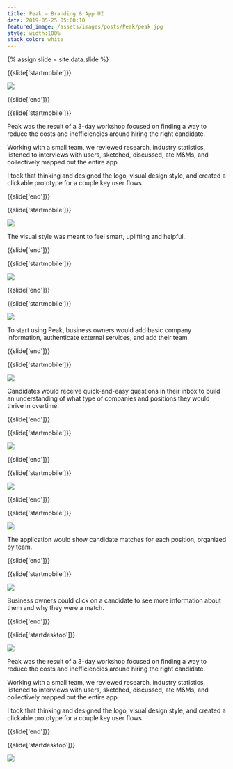 ```yaml
---
title: Peak — Branding & App UI
date: 2019-05-25 05:00:10
featured_image: /assets/images/posts/Peak/peak.jpg
style: width:100%
stack_color: white
---
```

{% assign slide = site.data.slide %}


{{slide['startmobile']}}

<div><img class='full-height' src='{{ site.url }}/assets/images/posts/peak/peak-1-mobile.png' srcset='{{ site.url }}/assets/images/posts/peak/peak-1-mobile.png 375w, {{ site.url }}/assets/images/posts/peak/peak-1-mobile@2x.png 750w, {{ site.url }}/assets/images/posts/peak/peak-1-mobile@3x.png 1125w'></div>


{{slide['end']}}


{{slide['startmobile']}}

Peak was the result of a 3-day workshop focused on finding a way to reduce the costs and inefficiencies around hiring the right candidate.

Working with a small team, we reviewed research, industry statistics, listened to interviews with users, sketched, discussed, ate M&Ms, and collectively mapped out the entire app.

I took that thinking and designed the logo, visual design style, and created a clickable prototype for a couple key user flows.

{{slide['end']}}



{{slide['startmobile']}}

<div><img class='full-height' src='{{ site.url }}/assets/images/posts/peak/peak-2-mobile.png' srcset='{{ site.url }}/assets/images/posts/peak/peak-2-mobile.png 375w, {{ site.url }}/assets/images/posts/peak/peak-2-mobile@2x.png 750w, {{ site.url }}/assets/images/posts/peak/peak-2-mobile@3x.png 1125w'></div>

<p class='bg'>The visual style was meant to feel smart, uplifting and helpful.</p>

{{slide['end']}}



{{slide['startmobile']}}

<div><img class='full-height' src='{{ site.url }}/assets/images/posts/peak/peak-3-mobile.png' srcset='{{ site.url }}/assets/images/posts/peak/peak-3-mobile.png 375w, {{ site.url }}/assets/images/posts/peak/peak-3-mobile@2x.png 750w, {{ site.url }}/assets/images/posts/peak/peak-3-mobile@3x.png 1125w'></div>

{{slide['end']}}



{{slide['startmobile']}}

<div><img class='full-height' src='{{ site.url }}/assets/images/posts/peak/peak-7-mobile.png' srcset='{{ site.url }}/assets/images/posts/peak/peak-7-mobile.png 375w, {{ site.url }}/assets/images/posts/peak/peak-7-mobile@2x.png 750w, {{ site.url }}/assets/images/posts/peak/peak-7-mobile@3x.png 1125w'></div>

<p class='bg-dark'>To start using Peak, business owners would add basic company information, authenticate external services, and add their team.</p>

{{slide['end']}}



{{slide['startmobile']}}

<div><img class='full-height' src='{{ site.url }}/assets/images/posts/peak/peak-4-mobile.png' srcset='{{ site.url }}/assets/images/posts/peak/peak-4-mobile.png 375w, {{ site.url }}/assets/images/posts/peak/peak-4-mobile@2x.png 750w, {{ site.url }}/assets/images/posts/peak/peak-4-mobile@3x.png 1125w'></div>

<p class='bg-dark'>Candidates would receive quick-and-easy questions in their inbox to build an understanding of what type of companies and positions they would thrive in overtime.</p>


{{slide['end']}}




{{slide['startmobile']}}

<div><img class='full-height' class='full-height' src='{{ site.url }}/assets/images/posts/peak/peak-5-mobile.png' srcset='{{ site.url }}/assets/images/posts/peak/peak-5-mobile.png 375w, {{ site.url }}/assets/images/posts/peak/peak-5-mobile@2x.png 750w, {{ site.url }}/assets/images/posts/peak/peak-5-mobile@3x.png 1125w'></div>

<p class='bg-dark'></p>

{{slide['end']}}



{{slide['startmobile']}}

<div><img class='full-height' src='{{ site.url }}/assets/images/posts/peak/peak-6-mobile.png' srcset='{{ site.url }}/assets/images/posts/peak/peak-6-mobile.png 375w, {{ site.url }}/assets/images/posts/peak/peak-6-mobile@2x.png 750w, {{ site.url }}/assets/images/posts/peak/peak-6-mobile@3x.png 1125w'></div>

<p class='bg-dark'></p>

{{slide['end']}}



{{slide['startmobile']}}

<div><img class='full-height' src='{{ site.url }}/assets/images/posts/peak/peak-8-mobile.png' srcset='{{ site.url }}/assets/images/posts/peak/peak-8-mobile.png 375w, {{ site.url }}/assets/images/posts/peak/peak-8-mobile@2x.png 750w, {{ site.url }}/assets/images/posts/peak/peak-8-mobile@3x.png 1125w'></div>

<p class='bg-dark'>The application would show candidate matches for each position, organized by team.</p>

{{slide['end']}}



{{slide['startmobile']}}

<div><img class='full-height' src='{{ site.url }}/assets/images/posts/peak/peak-9-mobile.png' srcset='{{ site.url }}/assets/images/posts/peak/peak-9-mobile.png 375w, {{ site.url }}/assets/images/posts/peak/peak-9-mobile@2x.png 750w, {{ site.url }}/assets/images/posts/peak/peak-9-mobile@3x.png 1125w'></div>

<p class='bg-dark'>Business owners could click on a candidate to see more information about them and why they were a match.</p>

{{slide['end']}}







{{slide['startdesktop']}}

<div><img class='full-width' src='{{ site.url }}/assets/images/posts/peak/peak-1@2x.png' srcset='{{ site.url }}/assets/images/posts/peak/peak-1.png 1024w, {{ site.url }}/assets/images/posts/peak/peak-1@2x.png 2048w, {{ site.url }}/assets/images/posts/peak/peak-1@3x.png 3072w'></div>

Peak was the result of a 3-day workshop focused on finding a way to reduce the costs and inefficiencies around hiring the right candidate.

Working with a small team, we reviewed research, industry statistics, listened to interviews with users, sketched, discussed, ate M&Ms, and collectively mapped out the entire app.

I took that thinking and designed the logo, visual design style, and created a clickable prototype for a couple key user flows.


{{slide['end']}}


{{slide['startdesktop']}}

<div class='row'>

<div><img src='{{ site.url }}/assets/images/posts/peak/peak-2@2x.png' srcset='{{ site.url }}/assets/images/posts/peak/peak-2.png 314w, {{ site.url }}/assets/images/posts/peak/peak-2@2x.png 628w, {{ site.url }}/assets/images/posts/peak/peak-2@3x.png 942w'></div><!--

--><div><img src='{{ site.url }}/assets/images/posts/peak/peak-3@2x.png' srcset='{{ site.url }}/assets/images/posts/peak/peak-3.png 474w, {{ site.url }}/assets/images/posts/peak/peak-3@2x.png 948w, {{ site.url }}/assets/images/posts/peak/peak-3@3x.png 1422w'></div>

</div>

<figcaption>The concentric outlines are meant to evoke radar, as if the logo is scanning the the market for the perfect candidate.</figcaption>


The visual style was designed to feel smart, uplifting and helpful.


{{slide['end']}}



{{slide['startdesktop']}}

<div><img src='{{ site.url }}/assets/images/posts/peak/peak-4@2x.png' srcset='{{ site.url }}/assets/images/posts/peak/peak-4.png 794w, {{ site.url }}/assets/images/posts/peak/peak-4@2x.png 1588w, {{ site.url }}/assets/images/posts/peak/peak-4@3x.png 2382w'></div>

To start using Peak, business owners would add basic company information, authenticate external services, and add their team.

{{slide['end']}}



{{slide['startdesktop']}}

<div><img src='{{ site.url }}/assets/images/posts/peak/peak-5@2x.png' srcset='{{ site.url }}/assets/images/posts/peak/peak-5.png 794w, {{ site.url }}/assets/images/posts/peak/peak-5@2x.png 1588w, {{ site.url }}/assets/images/posts/peak/peak-5@3x.png 2382w'></div>

Candidates would receive quick-and-easy questions in their inbox to build an understanding of what type of companies and positions they would thrive in overtime.

{{slide['end']}}



{{slide['startdesktop']}}

<div><img src='{{ site.url }}/assets/images/posts/peak/peak-6@2x.png' srcset='{{ site.url }}/assets/images/posts/peak/peak-6.png 794w, {{ site.url }}/assets/images/posts/peak/peak-6@2x.png 1588w, {{ site.url }}/assets/images/posts/peak/peak-6@3x.png 2382w'></div>

The application would show candidate matches for each position, organized by team.

{{slide['end']}}



{{slide['startdesktop']}}

<div><img src='{{ site.url }}/assets/images/posts/peak/peak-7@2x.png' srcset='{{ site.url }}/assets/images/posts/peak/peak-7.png 794w, {{ site.url }}/assets/images/posts/peak/peak-7@2x.png 1588w, {{ site.url }}/assets/images/posts/peak/peak-7@3x.png 2382w'></div>

Business owners could click on a candidate to see more information about them and why they were a match.

{{slide['end']}}



{{slide['startdesktop']}}

<div><img src='{{ site.url }}/assets/images/posts/peak/peak-8@2x.png' srcset='{{ site.url }}/assets/images/posts/peak/peak-8.png 794w, {{ site.url }}/assets/images/posts/peak/peak-8@2x.png 1588w, {{ site.url }}/assets/images/posts/peak/peak-8@3x.png 2382w'></div>

{{slide['end']}}
